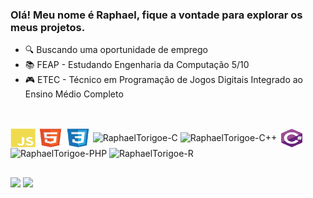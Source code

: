 ### Olá! Meu nome é Raphael, fique a vontade para explorar os meus projetos.

- 🔍 Buscando uma oportunidade de emprego
- 📚 FEAP - Estudando Engenharia da Computação 5/10
- 🎮 ETEC - Técnico em Programação de Jogos Digitais Integrado ao Ensino Médio Completo 
  
##

<div style="display: inline_block"><br>
  <img align="center" alt="RaphaelTorigoe-Js" height="30" width="40" src="https://raw.githubusercontent.com/devicons/devicon/master/icons/javascript/javascript-plain.svg">
  <img align="center" alt="RaphaelTorigoe-HTML" height="30" width="40" src="https://raw.githubusercontent.com/devicons/devicon/master/icons/html5/html5-original.svg">
  <img align="center" alt="RaphaelTorigoe-CSS" height="30" width="40" src="https://raw.githubusercontent.com/devicons/devicon/master/icons/css3/css3-original.svg">
  <img align="center" alt="RaphaelTorigoe-C" height="30" width="40" src="https://cdn.jsdelivr.net/gh/devicons/devicon@latest/icons/c/c-original.svg" />
  <img align="center" alt="RaphaelTorigoe-C++" height="30" width="40"  src="https://cdn.jsdelivr.net/gh/devicons/devicon@latest/icons/cplusplus/cplusplus-original.svg" />
  <img align="center" alt="RaphaelTorigoe-Csharp" height="30" width="40" src="https://raw.githubusercontent.com/devicons/devicon/master/icons/csharp/csharp-original.svg">
  <img align="center" alt="RaphaelTorigoe-PHP" height="30" width="40" src="https://cdn.jsdelivr.net/gh/devicons/devicon@latest/icons/php/php-original.svg" />
  <img align="center" alt="RaphaelTorigoe-R" height="30" width="40" src="https://cdn.jsdelivr.net/gh/devicons/devicon@latest/icons/r/r-original.svg" />       
</div>

##

<div> 
  <a href="https://www.linkedin.com/in/raphaeltorigoe" target="_blank"> <img src="https://img.shields.io/badge/-LinkedIn-%230077B5?style=for-the-badge&logo=linkedin&logoColor=white" target="_blank"></a> 
  <a href = "mailto:raphaelkaykyhatatorigoe@gmail.com"> <img src="https://img.shields.io/badge/Gmail-D14836?style=for-the-badge&logo=gmail&logoColor=white"></a>
</div>
